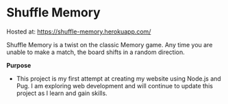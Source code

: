 # Shuffle Memory

Hosted at:
https://shuffle-memory.herokuapp.com/

Shuffle Memory is a twist on the classic Memory game. Any time you are unable to make a match, the board shifts in a random direction.

**Purpose**
  - This project is my first attempt at creating my website using Node.js and Pug. I am exploring web development and will continue to update this project as I learn and gain skills. 
